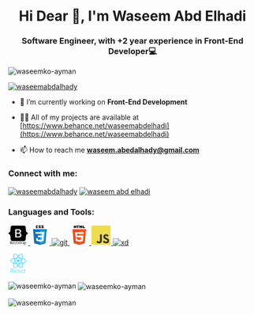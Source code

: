 <h1 align="center">Hi Dear 👋, I'm Waseem Abd Elhadi</h1>
<h3 align="center">Software Engineer, with +2 year experience in Front-End Developer💻</h3>

<p align="left"> <img src="https://komarev.com/ghpvc/?username=waseemko-ayman&label=Profile%20views&color=0e75b6&style=flat" alt="waseemko-ayman" /> </p>

<p align="left"> <a href="https://twitter.com/waseemabdalhady" target="blank"><img src="https://img.shields.io/twitter/follow/waseemabdalhady?logo=twitter&style=for-the-badge" alt="waseemabdalhady" /></a> </p>

- 🔭 I’m currently working on **Front-End Development**

- 👨‍💻 All of my projects are available at [https://www.behance.net/waseemabdelhadi](https://www.behance.net/waseemabdelhadi)

- 📫 How to reach me **waseem.abedalhady@gmail.com**

<h3 align="left">Connect with me:</h3>
<p align="left">
<a href="https://twitter.com/waseemabdalhady" target="blank"><img align="center" src="https://raw.githubusercontent.com/rahuldkjain/github-profile-readme-generator/master/src/images/icons/Social/twitter.svg" alt="waseemabdalhady" height="30" width="40" /></a>
<a href="https://www.linkedin.com/in/waseem-abd-elhadi-1b293624b/" target="blank"><img align="center" src="https://raw.githubusercontent.com/rahuldkjain/github-profile-readme-generator/master/src/images/icons/Social/linked-in-alt.svg" alt="waseem abd elhadi" height="30" width="40" /></a>
</p>

<h3 align="left">Languages and Tools:</h3>
<p align="left"> <a href="https://getbootstrap.com" target="_blank" rel="noreferrer"> <img src="https://raw.githubusercontent.com/devicons/devicon/master/icons/bootstrap/bootstrap-plain-wordmark.svg" alt="bootstrap" width="40" height="40"/> </a> <a href="https://www.w3schools.com/css/" target="_blank" rel="noreferrer"> <img src="https://raw.githubusercontent.com/devicons/devicon/master/icons/css3/css3-original-wordmark.svg" alt="css3" width="40" height="40"/> </a> <a href="https://git-scm.com/" target="_blank" rel="noreferrer"> <img src="https://www.vectorlogo.zone/logos/git-scm/git-scm-icon.svg" alt="git" width="40" height="40"/> </a> <a href="https://www.w3.org/html/" target="_blank" rel="noreferrer"> <img src="https://raw.githubusercontent.com/devicons/devicon/master/icons/html5/html5-original-wordmark.svg" alt="html5" width="40" height="40"/> </a> <a href="https://developer.mozilla.org/en-US/docs/Web/JavaScript" target="_blank" rel="noreferrer"> <img src="https://raw.githubusercontent.com/devicons/devicon/master/icons/javascript/javascript-original.svg" alt="javascript" width="40" height="40"/> </a> <a href="https://www.adobe.com/products/xd.html" target="_blank" rel="noreferrer"> <img src="https://cdn.worldvectorlogo.com/logos/adobe-xd.svg" alt="xd" width="40" height="40"/> </a> </p>
</a> <a href="https://reactjs.org/" target="_blank" rel="noreferrer"> <img src="https://raw.githubusercontent.com/devicons/devicon/master/icons/react/react-original-wordmark.svg" alt="react" width="40" height="40"/> </a>

<p><img align="left" src="https://github-readme-stats.vercel.app/api/top-langs?username=waseemko-ayman&show_icons=true&locale=en&layout=compact" alt="waseemko-ayman" /></p>

<p>&nbsp;<img align="center" src="https://github-readme-stats.vercel.app/api?username=waseemko-ayman&show_icons=true&locale=en" alt="waseemko-ayman" /></p>

<p><img align="center" src="https://github-readme-streak-stats.herokuapp.com/?user=waseemko-ayman&" alt="waseemko-ayman" /></p>

